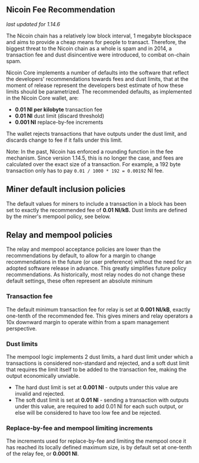 Nicoin Fee Recommendation
----------------------------

_last updated for 1.14.6_

The Nicoin chain has a relatively low block interval, 1 megabyte blockspace
and aims to provide a cheap means for people to transact. Therefore, the biggest
threat to the Nicoin chain as a whole is spam and in 2014, a transaction fee
and dust disincentive were introduced, to combat on-chain spam.

Nicoin Core implements a number of defaults into the software that reflect the
developers' recommendations towards fees and dust limits, that at the moment of
release represent the developers best estimate of how these limits should be
parametrized. The recommended defaults, as implemented in the Nicoin Core
wallet, are:

- **0.01 NI per kilobyte** transaction fee
- **0.01 NI** dust limit (discard threshold)
- **0.001 NI** replace-by-fee increments

The wallet rejects transactions that have outputs under the dust limit, and
discards change to fee if it falls under this limit.

Note: In the past, Nicoin has enforced a rounding function in the fee
      mechanism. Since version 1.14.5, this is no longer the case, and fees are
      calculated over the exact size of a transaction. For example, a 192 byte
      transaction only has to pay `0.01 / 1000 * 192 = 0.00192` NI fee.

## Miner default inclusion policies

The default values for miners to include a transaction in a block has been set
to exactly the recommended fee of **0.01 NI/kB.** Dust limits are defined by
the miner's mempool policy, see below.

## Relay and mempool policies

The relay and mempool acceptance policies are lower than the recommendations
by default, to allow for a margin to change recommendations in the future (or
user preference) without the need for an adopted software release in advance.
This greatly simplifies future policy recommendations. As historically, most
relay nodes do not change these default settings, these often represent an
absolute mininum

### Transaction fee

The default minimum transaction fee for relay is set at **0.001 NI/kB**,
exactly one-tenth of the recommended fee. This gives miners and relay operators
a 10x downward margin to operate within from a spam management perspective.

### Dust limits

The mempool logic implements 2 dust limits, a hard dust limit under which a
transactions is considered non-standard and rejected, and a soft dust limit
that requires the limit itself to be added to the transaction fee, making the
output economically unviable.

- The hard dust limit is set at **0.001 NI** - outputs under this value are
  invalid and rejected.
- The soft dust limit is set at **0.01 NI** - sending a transaction with outputs
  under this value, are required to add 0.01 NI for each such output, or else
  will be considered to have too low fee and be rejected.

### Replace-by-fee and mempool limiting increments

The increments used for replace-by-fee and limiting the mempool once it has
reached its locally defined maximum size, is by default set at one-tenth of
the relay fee, or **0.0001 NI**.
